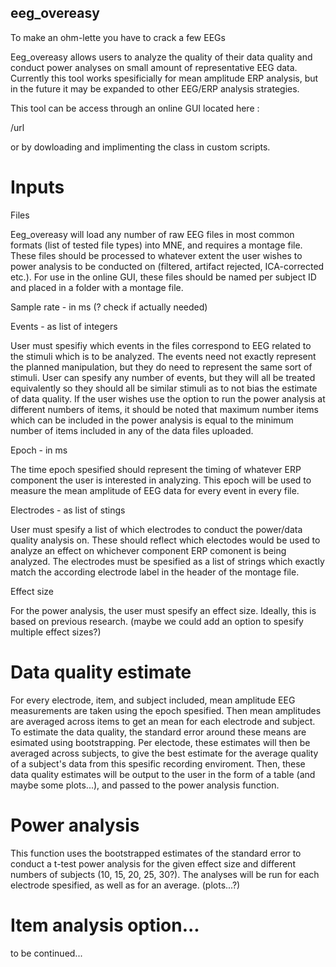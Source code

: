 ## eeg_overeasy
To make an ohm-lette you have to crack a few EEGs

Eeg_overeasy allows users to analyze the quality of their data quality and conduct power analyses on small amount of representative EEG data. Currently this tool works spesificially for mean amplitude ERP analysis, but in the future it may be expanded to other EEG/ERP analysis strategies.

This tool can be access through an online GUI located here : 

/url

or by dowloading and implimenting the class in custom scripts.

# Inputs

Files

Eeg_overeasy will load any number of raw EEG files in most common formats (list of tested file types) into MNE, and requires a montage file. These files should be processed to whatever extent the user wishes to power analysis to be conducted on (filtered, artifact rejected, ICA-corrected etc.). For use in the online GUI, these files should be named per subject ID and placed in a folder with a montage file.

Sample rate - in ms (? check if actually needed)

Events - as list of integers

User must spesifiy which events in the files correspond to EEG related to the stimuli which is to be analyzed. The events need not exactly represent the planned manipulation, but they do need to represent the same sort of stimuli. User can spesify any number of events, but they will all be treated equivalently so they should all be similar stimuli as to not bias the estimate of data quality. If the user wishes use the option to run the power analysis at different numbers of items, it should be noted that maximum number items which can be included in the power analysis is equal to the minimum number of items included in any of the data files uploaded.

Epoch - in ms

The time epoch spesified should represent the timing of whatever ERP component the user is interested in analyzing. This epoch will be used to measure the mean amplitude of EEG data for every event in every file.

Electrodes - as list of stings

User must spesify a list of which electrodes to conduct the power/data quality analysis on. These should reflect which electodes would be used to analyze an effect on whichever component ERP comonent is being analyzed. The electrodes must be spesified as a list of strings which exactly match the according electrode label in the header of the montage file.

Effect size

For the power analysis, the user must spesify an effect size. Ideally, this is based on previous research. (maybe we could add an option to spesify multiple effect sizes?)

# Data quality estimate

For every electrode, item, and subject included, mean amplitude EEG measurements are taken using the epoch spesified. Then  mean amplitudes are averaged across items to get an mean for each electrode and subject. To estimate the data quality, the standard error around these means are esimated using bootstrapping. Per electode, these estimates will then be averaged across subjects, to give the best estimate for the average quality of a subject's data from this spesific recording enviroment. Then, these data quality estimates will be output to the user in the form of a table (and maybe some plots...), and passed to the power analysis function.

# Power analysis

This function uses the bootstrapped estimates of the standard error to conduct a t-test power analysis for the given effect size and different numbers of subjects (10, 15, 20, 25, 30?). The analyses will be run for each electrode spesified, as well as for an average. (plots...?)

# Item analysis option...

to be continued...
